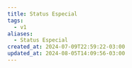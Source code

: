 ```yaml
---
title: Status Especial
tags:
  - v1
aliases:
  - Status Especial
created_at: 2024-07-09T22:59:22-03:00
updated_at: 2024-08-05T14:09:56-03:00
---
```


